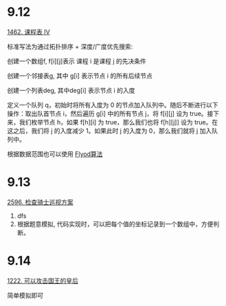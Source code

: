 9.12
======
[1462. 课程表 IV](https://leetcode.cn/problems/course-schedule-iv/description/ "悬停显示")  

标准写法为通过拓扑排序 + 深度/广度优先搜索:

创建一个数组f, f[i][j]表示 课程 i 是课程 j 的先决条件

创建一个邻接表g, 其中 g[i] 表示节点 i 的所有后续节点

创建一个列表deg, 其中deg[i] 表示节点 i 的入度

定义一个队列 q，初始时将所有入度为 0 的节点加入队列中。随后不断进行以下操作：取出队首节点 i，然后遍历 g[i] 中的所有节点 j，将 f[i][j] 设为 true。接下来，我们枚举节点 h，如果 f[h][i] 为 true，那么我们也将 f[h][j]] 设为 true。在这之后，我们将 j 的入度减少 1。如果此时 j 的入度为 0，那么我们就将 j 加入队列中。


根据数据范围也可以使用 [Flyod算法](https://oiwiki.org/graph/shortest-path/#floyd-%E7%AE%97%E6%B3%95 "悬停显示")


9.13
=====
[2596. 检查骑士巡视方案](https://leetcode.cn/problems/check-knight-tour-configuration/ "悬停显示")
1. dfs
2. 根据题意模拟, 代码实现时，可以把每个值的坐标记录到一个数组中，方便判断。


9.14
=====
[1222. 可以攻击国王的皇后](https://leetcode.cn/problems/queens-that-can-attack-the-king/ "悬停显示")

简单模拟即可
